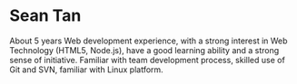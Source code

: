 Sean Tan
===================

About 5 years Web development experience, with a strong interest in Web Technology (HTML5, Node.js), have a good learning ability and a strong sense of initiative. Familiar with team development process, skilled use of Git and SVN, familiar with Linux platform.
